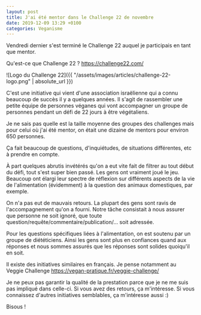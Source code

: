 ```yaml
---
layout: post
title: J'ai été mentor dans le Challenge 22 de novembre
date: 2019-12-09 13:29 +0100
categories: Veganisme
---
```


Vendredi dernier s'est terminé le Challenge 22 auquel je participais en tant que mentor.

Qu'est-ce que Challenge 22 ? https://challenge22.com/

![Logo du Challenge 22]({{ "/assets/images/articles/challenge-22-logo.png" | absolute_url }})

C'est une initiative qui vient d'une association israëlienne qui a connu beaucoup de succès il y a quelques années. Il s'agit de rassembler une petite équipe de personnes véganes qui vont accompagner un groupe de personnes pendant un défi de 22 jours à être végétaliens.

Je ne sais pas quelle est la taille moyenne des groupes des challenges mais pour celui où j'ai été mentor, on était une dizaine de mentors pour environ 650 personnes.

Ça fait beaucoup de questions, d'inquiétudes, de situations différentes, etc à prendre en compte.

À part quelques abrutis invétérés qu'on a eut vite fait de filtrer au tout début du défi, tout s'est super bien passé. Les gens ont vraiment joué le jeu. Beaucoup ont élargi leur spectre de réflexion sur différents aspects de la vie de l'alimentation (évidemment) à la question des animaux domestiques, par exemple.

On n'a pas eut de mauvais retours. La plupart des gens sont ravis de l'accompagnement qu'on a fourni. Notre tâche consistait à nous assurer que personne ne soit ignoré, que toute question/requête/commentaire/publication/... soit adressée.

Pour les questions spécifiques liées à l'alimentation, on est soutenu par un groupe de diététiciens. Ainsi les gens sont plus en confiances quand aux réponses et nous sommes assurés que les réponses sont solides quoiqu'il en soit.

Il existe des initiatives similaires en français. Je pense notamment au Veggie Challenge https://vegan-pratique.fr/veggie-challenge/

Je ne peux pas garantir la qualité de la prestation parce que je ne me suis pas impliqué dans celle-ci. Si vous avez des retours, ça m'intéresse. Si vous connaissez d'autres initiatives semblables, ça m'intéresse aussi :)

Bisous !
